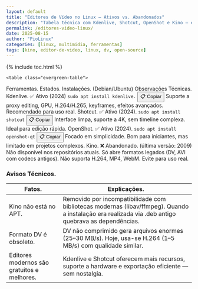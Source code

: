 ```yaml
---
layout: default
title: "Editores de Vídeo no Linux – Ativos vs. Abandonados"
description: "Tabela técnica com Kdenlive, Shotcut, OpenShot e Kino — estado atual, comandos de instalação e avisos sobre software obsoleto."
permalink: /editores-video-linux/
date: 2025-08-15
author: "PioLinux"
categories: [linux, multimidia, ferramentas]
tags: [kino, editor-de-video, linux, dv, open-source]
---
```


{% include toc.html %}



<section class="post-content">



    <table class="evergreen-table">
  <thead>
    <tr>
      <th>Ferramentas.</th>
      <th>Estados.</th>
      <th>Instalações. (Debian/Ubuntu)</th>
      <th>Observações Técnicas.</th>
    </tr>
  </thead>
  <tbody>
    <tr>
      <td data-label="Ferramenta">Kdenlive.</td>
      <td data-label="Estado">✅ Ativo (2024)</td>
      <td data-label="Instalação (Debian/Ubuntu).">
        <code>sudo apt install kdenlive.</code>
        <button class="copy-btn" data-command="sudo apt install kdenlive">📋 Copiar</button>
      </td>
      <td data-label="Observação Técnica">Suporte a proxy editing, GPU, H.264/H.265, keyframes, efeitos avançados. Recomendado para uso real.</td>
    </tr>
    <tr>
      <td data-label="Ferramenta">Shotcut.</td>
      <td data-label="Estado">✅ Ativo (2024).</td>
      <td data-label="Instalação (Debian/Ubuntu).">
        <code>sudo apt install shotcut</code>
        <button class="copy-btn" data-command="sudo apt install shotcut">📋 Copiar</button>
      </td>
      <td data-label="Observação Técnica">Interface limpa, suporte a 4K, sem timeline complexa. Ideal para edição rápida.</td>
    </tr>
    <tr>
      <td data-label="Ferramenta">OpenShot.</td>
      <td data-label="Estado">✅ Ativo (2024).</td>
      <td data-label="Instalação (Debian/Ubuntu)">
        <code>sudo apt install openshot-qt</code>
        <button class="copy-btn" data-command="sudo apt install openshot-qt">📋 Copiar</button>
      </td>
      <td data-label="Observação Técnica">Focado em simplicidade. Bom para iniciantes, mas limitado em projetos complexos.</td>
    </tr>
    <tr>
      <td data-label="Ferramenta">Kino.</td>
      <td data-label="Estado">❌ Abandonado. (última versão: 2009)</td>
      <td data-label="Instalação (Debian/Ubuntu).">
        Não disponível nos repositórios atuais.
      </td>
      <td data-label="Observação Técnica">Só abre formatos legados (DV, AVI com codecs antigos). Não suporta H.264, MP4, WebM. Evite para uso real.</td>
    </tr>
  </tbody>
</table>

<h3 id="avisos">Avisos Técnicos.</h3>
<table class="evergreen-table">
  <thead>
    <tr>
      <th>Fatos.</th>
      <th>Explicações.</th>
    </tr>
  </thead>
  <tbody>
    <tr>
      <td data-label="Fato">Kino não está no APT.</td>
      <td data-label="Explicação">Removido por incompatibilidade com bibliotecas modernas (libav/ffmpeg). Quando a instalação era realizada via .deb antigo quebrava as dependências.</td>
    </tr>
    <tr>
      <td data-label="Fato">Formato DV é obsoleto.</td>
      <td data-label="Explicação">DV não comprimido gera arquivos enormes (25–30 MB/s). Hoje, usa-se H.264 (1–5 MB/s) com qualidade similar.</td>
    </tr>
    <tr>
      <td data-label="Fato">Editores modernos são gratuitos e melhores.</td>
      <td data-label="Explicação">Kdenlive e Shotcut oferecem mais recursos, suporte a hardware e exportação eficiente — sem nostalgia.</td>
    </tr>
  </tbody>
</table>
    
</section>





